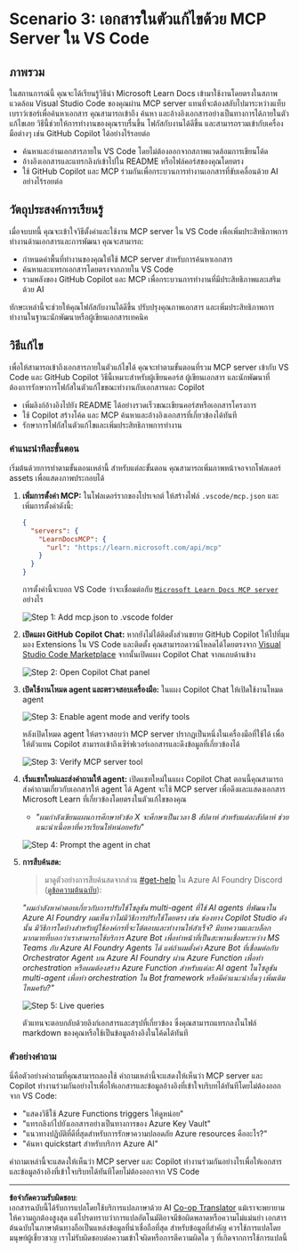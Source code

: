 <!--
CO_OP_TRANSLATOR_METADATA:
{
  "original_hash": "db532b1ec386c9ce38c791653dc3c881",
  "translation_date": "2025-06-21T14:40:04+00:00",
  "source_file": "09-CaseStudy/docs-mcp/solution/scenario3/README.md",
  "language_code": "th"
}
-->
# Scenario 3: เอกสารในตัวแก้ไขด้วย MCP Server ใน VS Code

## ภาพรวม

ในสถานการณ์นี้ คุณจะได้เรียนรู้วิธีนำ Microsoft Learn Docs เข้ามาใช้งานโดยตรงในสภาพแวดล้อม Visual Studio Code ของคุณผ่าน MCP server แทนที่จะต้องสลับไปมาระหว่างแท็บเบราว์เซอร์เพื่อค้นหาเอกสาร คุณสามารถเข้าถึง ค้นหา และอ้างอิงเอกสารอย่างเป็นทางการได้ภายในตัวแก้ไขเลย วิธีนี้ช่วยให้การทำงานของคุณราบรื่นขึ้น โฟกัสกับงานได้ดีขึ้น และสามารถรวมเข้ากับเครื่องมือต่างๆ เช่น GitHub Copilot ได้อย่างไร้รอยต่อ

- ค้นหาและอ่านเอกสารภายใน VS Code โดยไม่ต้องออกจากสภาพแวดล้อมการเขียนโค้ด
- อ้างอิงเอกสารและแทรกลิงก์เข้าไปใน README หรือไฟล์คอร์สของคุณโดยตรง
- ใช้ GitHub Copilot และ MCP ร่วมกันเพื่อกระบวนการทำงานเอกสารที่ขับเคลื่อนด้วย AI อย่างไร้รอยต่อ

## วัตถุประสงค์การเรียนรู้

เมื่อจบบทนี้ คุณจะเข้าใจวิธีตั้งค่าและใช้งาน MCP server ใน VS Code เพื่อเพิ่มประสิทธิภาพการทำงานด้านเอกสารและการพัฒนา คุณจะสามารถ:

- กำหนดค่าพื้นที่ทำงานของคุณให้ใช้ MCP server สำหรับการค้นหาเอกสาร
- ค้นหาและแทรกเอกสารโดยตรงจากภายใน VS Code
- รวมพลังของ GitHub Copilot และ MCP เพื่อกระบวนการทำงานที่มีประสิทธิภาพและเสริมด้วย AI

ทักษะเหล่านี้จะช่วยให้คุณโฟกัสกับงานได้ดีขึ้น ปรับปรุงคุณภาพเอกสาร และเพิ่มประสิทธิภาพการทำงานในฐานะนักพัฒนาหรือผู้เขียนเอกสารเทคนิค

## วิธีแก้ไข

เพื่อให้สามารถเข้าถึงเอกสารภายในตัวแก้ไขได้ คุณจะทำตามขั้นตอนที่รวม MCP server เข้ากับ VS Code และ GitHub Copilot วิธีนี้เหมาะสำหรับผู้เขียนคอร์ส ผู้เขียนเอกสาร และนักพัฒนาที่ต้องการรักษาการโฟกัสในตัวแก้ไขขณะทำงานกับเอกสารและ Copilot

- เพิ่มลิงก์อ้างอิงไปยัง README ได้อย่างรวดเร็วขณะเขียนคอร์สหรือเอกสารโครงการ
- ใช้ Copilot สร้างโค้ด และ MCP ค้นหาและอ้างอิงเอกสารที่เกี่ยวข้องได้ทันที
- รักษาการโฟกัสในตัวแก้ไขและเพิ่มประสิทธิภาพการทำงาน

### คำแนะนำทีละขั้นตอน

เริ่มต้นด้วยการทำตามขั้นตอนเหล่านี้ สำหรับแต่ละขั้นตอน คุณสามารถเพิ่มภาพหน้าจอจากโฟลเดอร์ assets เพื่อแสดงภาพประกอบได้

1. **เพิ่มการตั้งค่า MCP:**
   ในโฟลเดอร์รากของโปรเจกต์ ให้สร้างไฟล์ `.vscode/mcp.json` และเพิ่มการตั้งค่าดังนี้:
   ```json
   {
     "servers": {
       "LearnDocsMCP": {
         "url": "https://learn.microsoft.com/api/mcp"
       }
     }
   }
   ```
   การตั้งค่านี้จะบอก VS Code ว่าจะเชื่อมต่อกับ [`Microsoft Learn Docs MCP server`](https://github.com/MicrosoftDocs/mcp) อย่างไร
   
   ![Step 1: Add mcp.json to .vscode folder](../../../../../../translated_images/step1-mcp-json.c06a007fccc3edfaf0598a31903c9ec71476d9fd3ae6c1b2b4321fd38688ca4b.th.png)
    
2. **เปิดแผง GitHub Copilot Chat:**
   หากยังไม่ได้ติดตั้งส่วนขยาย GitHub Copilot ให้ไปที่มุมมอง Extensions ใน VS Code และติดตั้ง คุณสามารถดาวน์โหลดได้โดยตรงจาก [Visual Studio Code Marketplace](https://marketplace.visualstudio.com/items?itemName=GitHub.copilot-chat) จากนั้นเปิดแผง Copilot Chat จากแถบด้านข้าง

   ![Step 2: Open Copilot Chat panel](../../../../../../translated_images/step2-copilot-panel.f1cc86e9b9b8cd1a85e4df4923de8bafee4830541ab255e3c90c09777fed97db.th.png)

3. **เปิดใช้งานโหมด agent และตรวจสอบเครื่องมือ:**
   ในแผง Copilot Chat ให้เปิดใช้งานโหมด agent

   ![Step 3: Enable agent mode and verify tools](../../../../../../translated_images/step3-agent-mode.cdc32520fd7dd1d149c3f5226763c1d85a06d3c041d4cc983447625bdbeff4d4.th.png)

   หลังเปิดโหมด agent ให้ตรวจสอบว่า MCP server ปรากฏเป็นหนึ่งในเครื่องมือที่ใช้ได้ เพื่อให้ตัวแทน Copilot สามารถเข้าถึงเซิร์ฟเวอร์เอกสารและดึงข้อมูลที่เกี่ยวข้องได้
   
   ![Step 3: Verify MCP server tool](../../../../../../translated_images/step3-verify-mcp-tool.76096a6329cbfecd42888780f322370a0d8c8fa003ed3eeb7ccd23f0fc50c1ad.th.png)
4. **เริ่มแชทใหม่และส่งคำถามให้ agent:**
   เปิดแชทใหม่ในแผง Copilot Chat ตอนนี้คุณสามารถส่งคำถามเกี่ยวกับเอกสารให้ agent ได้ Agent จะใช้ MCP server เพื่อดึงและแสดงเอกสาร Microsoft Learn ที่เกี่ยวข้องโดยตรงในตัวแก้ไขของคุณ

   - *"ผมกำลังเขียนแผนการศึกษาหัวข้อ X จะศึกษาเป็นเวลา 8 สัปดาห์ สำหรับแต่ละสัปดาห์ ช่วยแนะนำเนื้อหาที่ควรเรียนให้หน่อยครับ"*

   ![Step 4: Prompt the agent in chat](../../../../../../translated_images/step4-prompt-chat.12187bb001605efc5077992b621f0fcd1df12023c5dce0464f8eb8f3d595218f.th.png)

5. **การสืบค้นสด:**

   > มาดูตัวอย่างการสืบค้นสดจากส่วน [#get-help](https://discord.gg/D6cRhjHWSC) ใน Azure AI Foundry Discord ([ดูข้อความต้นฉบับ](https://discord.com/channels/1113626258182504448/1385498306720829572)):
   
   *"ผมกำลังหาคำตอบเกี่ยวกับการปรับใช้โซลูชัน multi-agent ที่ใช้ AI agents ที่พัฒนาใน Azure AI Foundry ผมเห็นว่าไม่มีวิธีการปรับใช้โดยตรง เช่น ช่องทาง Copilot Studio ดังนั้น มีวิธีการใดบ้างสำหรับผู้ใช้องค์กรที่จะโต้ตอบและทำงานให้สำเร็จ? มีบทความและบล็อกมากมายที่บอกว่าเราสามารถใช้บริการ Azure Bot เพื่อทำหน้าที่เป็นสะพานเชื่อมระหว่าง MS Teams กับ Azure AI Foundry Agents ได้ แต่ถ้าผมตั้งค่า Azure Bot ที่เชื่อมต่อกับ Orchestrator Agent บน Azure AI Foundry ผ่าน Azure Function เพื่อทำ orchestration หรือผมต้องสร้าง Azure Function สำหรับแต่ละ AI agent ในโซลูชัน multi-agent เพื่อทำ orchestration ใน Bot framework หรือมีคำแนะนำอื่นๆ เพิ่มเติมไหมครับ?"*

   ![Step 5: Live queries](../../../../../../translated_images/step5-live-queries.49db3e4a50bea27327e3cb18c24d263b7d134930d78e7392f9515a1c00264a7f.th.png)

   ตัวแทนจะตอบกลับด้วยลิงก์เอกสารและสรุปที่เกี่ยวข้อง ซึ่งคุณสามารถแทรกลงในไฟล์ markdown ของคุณหรือใช้เป็นข้อมูลอ้างอิงในโค้ดได้ทันที
   
### ตัวอย่างคำถาม

นี่คือตัวอย่างคำถามที่คุณสามารถลองใช้ คำถามเหล่านี้จะแสดงให้เห็นว่า MCP server และ Copilot ทำงานร่วมกันอย่างไรเพื่อให้เอกสารและข้อมูลอ้างอิงที่เข้าใจบริบทได้ทันทีโดยไม่ต้องออกจาก VS Code:

- "แสดงวิธีใช้ Azure Functions triggers ให้ดูหน่อย"
- "แทรกลิงก์ไปยังเอกสารอย่างเป็นทางการของ Azure Key Vault"
- "แนวทางปฏิบัติที่ดีที่สุดสำหรับการรักษาความปลอดภัย Azure resources คืออะไร?"
- "ค้นหา quickstart สำหรับบริการ Azure AI"

คำถามเหล่านี้จะแสดงให้เห็นว่า MCP server และ Copilot ทำงานร่วมกันอย่างไรเพื่อให้เอกสารและข้อมูลอ้างอิงที่เข้าใจบริบทได้ทันทีโดยไม่ต้องออกจาก VS Code

---

**ข้อจำกัดความรับผิดชอบ**:  
เอกสารฉบับนี้ได้รับการแปลโดยใช้บริการแปลภาษาด้วย AI [Co-op Translator](https://github.com/Azure/co-op-translator) แม้เราจะพยายามให้ความถูกต้องสูงสุด แต่โปรดทราบว่าการแปลอัตโนมัติอาจมีข้อผิดพลาดหรือความไม่แม่นยำ เอกสารต้นฉบับในภาษาต้นทางถือเป็นแหล่งข้อมูลที่น่าเชื่อถือที่สุด สำหรับข้อมูลที่สำคัญ ควรใช้การแปลโดยมนุษย์ผู้เชี่ยวชาญ เราไม่รับผิดชอบต่อความเข้าใจผิดหรือการตีความผิดใด ๆ ที่เกิดจากการใช้การแปลนี้